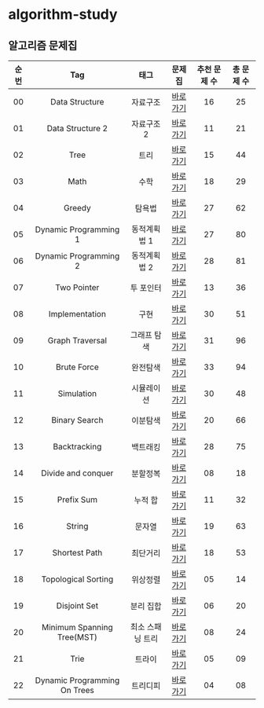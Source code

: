 # algorithm-study
## 알고리즘 문제집

| 순번 | Tag                          | 태그                | 문제집    | 추천 문제 수 | 총 문제 수 |
| :--: | :--------------------------: | :-----------------: | :------:  | :---------:  | :------: |
| 00 | Data Structure | 자료구조 | [바로가기](./algorithms/data_structure) | 16 | 25 |
| 01 | Data Structure 2 | 자료구조 2 | [바로가기](./algorithms/data_structure2) | 11 | 21 |
| 02 | Tree | 트리 | [바로가기](./algorithms/tree) | 15 | 44 |
| 03 | Math | 수학 | [바로가기](./algorithms/math) | 18 | 29 |
| 04 | Greedy | 탐욕법 | [바로가기](./algorithms/greedy) | 27 | 62 |
| 05 | Dynamic Programming 1 | 동적계획법 1 | [바로가기](./algorithms/dynamic_programming_1) | 27 | 80 |
| 06 | Dynamic Programming 2 | 동적계획법 2 | [바로가기](./algorithms/dynamic_programming_2) | 28 | 81 |
| 07 | Two Pointer | 투 포인터 | [바로가기](./algorithms/two_pointer) | 13 | 36 |
| 08 | Implementation | 구현 | [바로가기](./algorithms/implementation) | 30 | 51 |
| 09 | Graph Traversal | 그래프 탐색 | [바로가기](./algorithms/graph_traversal) | 31 | 96 |
| 10 | Brute Force | 완전탐색 | [바로가기](./algorithms/brute_force) | 33 | 94 |
| 11 | Simulation | 시뮬레이션 | [바로가기](./algorithms/simulation) | 30 | 48 |
| 12 | Binary Search | 이분탐색 | [바로가기](./algorithms/binary_search) | 20 | 66 |
| 13 | Backtracking | 백트래킹 | [바로가기](./algorithms/backtracking) | 28 | 75 |
| 14 | Divide and conquer | 분할정복 | [바로가기](./algorithms/divide_and_conquer) | 08 | 18 |
| 15 | Prefix Sum | 누적 합 | [바로가기](./algorithms/prefix_sum) | 11 | 32 |
| 16 | String | 문자열 | [바로가기](./algorithms/string) | 19 | 63 |
| 17 | Shortest Path | 최단거리 | [바로가기](./algorithms/shortest_path) | 18 | 53 |
| 18 | Topological Sorting | 위상정렬 | [바로가기](./algorithms/topological_sorting) | 05 | 14 |
| 19 | Disjoint Set | 분리 집합 | [바로가기](./algorithms/disjoint_set) | 06 | 20 |
| 20 | Minimum Spanning Tree(MST) | 최소 스패닝 트리 | [바로가기](./algorithms/minimum_spanning_tree) | 08 | 24 |
| 21 | Trie | 트라이 | [바로가기](./algorithms/trie) | 05 | 09 |
| 22 | Dynamic Programming On Trees | 트리디피 | [바로가기](./algorithms/dynamic_programming_on_trees) | 04 | 08 |

